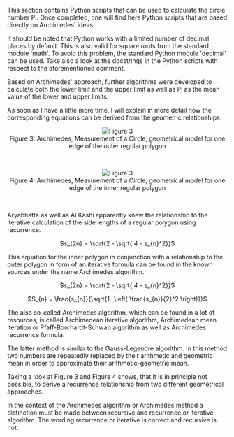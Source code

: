 This section contains Python scripts that can be used to calculate the circle number Pi. Once completed, one will find here Python scripts that are based directly on Archimedes' ideas.

It should be noted that Python works with a limited number of decimal places by default. This is also valid for square roots from the standard module 'math'. To avoid this problem, the standard Python module 'decimal' can be used. Take also a look at the docstrings in the Python scripts with respect to the aforementioned comment.

Based on Archimedes' approach, further algorithms were developed to calculate both the lower limit and the upper limit as well as Pi as the mean value of the lower and upper limits.

As soon as I have a little more time, I will explain in more detail how the corresponding equations can be derived from the geometric relationships. 

<p align="center">
<img src="\images/archimedes_figure3.png" alt="Figure 3"><br/>
Figure 3: Archimedes, Measurement of a Circle, geometrical model for one edge of the outer regular polygon
</p>
<br/>

<p align="center">
<img src="\images/archimedes_figure4.png" alt="Figure 3"><br/>
Figure 4: Archimedes, Measurement of a Circle, geometrical model for one edge of the inner regular polygon
</p>
<br/>

Aryabhatta as well as Al Kashi apparently knew the relationship to the iterative calculation of the side lengths of a regular polygon using recurrence.

<p align="center">
$s_{2n} = \sqrt{2 - \sqrt{ 4 - s_{n}^2}}$
</p>

This equation for the inner polygon in conjunction with a relationship to the outer polygon in form of an iterative formula can be found in the known sources under the name Archimedes algorithm.

<p align="center">
$s_{2n} = \sqrt{2 - \sqrt{ 4 - s_{n}^2}}$
</p>

<p align="center">
$S_{n} = \frac{s_{n}}{\sqrt{1- \left( \frac{s_{n}}{2}^2 \right)}}$
</p>

The also so-called Archimedes algorithm, which can be found in a lot of resources, is called Archimedean iterative algorithm, Archimedean mean iteration or Pfaff-Borchardt-Schwab algorithm as well as Archimedes recurrence formula.

The latter method is similar to the Gauss-Legendre algorithm. In this method two numbers are repeatedly replaced by their arithmetic and geometric mean in order to approximate their arithmetic-geometric mean.

Taking a look at Figure 3 and Figure 4 shows, that it is in principle not possible, to derive a recurrence relationship from two different geometrical approaches.

In the context of the Archimedes algorithm or Archimedes method a distinction must be made between recursive and recurrence or iterative algorithm. The wording recurrence or iterative is correct and recursive is not.
